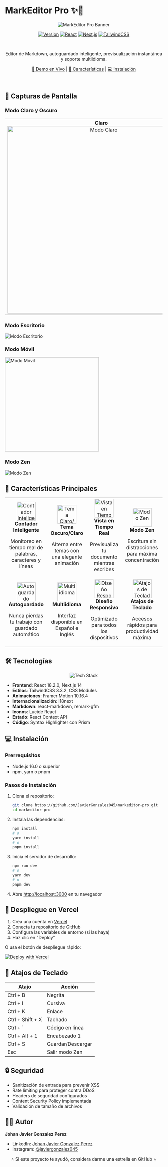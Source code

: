 # MarkEditor Pro ✨📝

<div align="center">

![MarkEditor Pro Banner](./public/banner.png)

[![Version](https://img.shields.io/badge/version-1.0.0-blue.svg?style=for-the-badge&logo=markdown)](https://github.com/JavierGonzalez045)
[![React](https://img.shields.io/badge/React-18.2.0-61dafb.svg?style=for-the-badge&logo=react)](https://reactjs.org/)
[![Next.js](https://img.shields.io/badge/Next.js-14.0.0-black.svg?style=for-the-badge&logo=next.js)](https://nextjs.org/)
[![TailwindCSS](https://img.shields.io/badge/TailwindCSS-3.3.2-38bdf8.svg?style=for-the-badge&logo=tailwind-css)](https://tailwindcss.com/)

<br />

Editor de Markdown, autoguardado inteligente, previsualización instantánea y soporte multiidioma.

[🌟 Demo en Vivo](https://markdown-editor-jgp.vercel.app/) | [🚀 Características](#-características-principales) | [💻 Instalación](#-instalación)

<br />

</div>

## 🌟 Capturas de Pantalla

### Modo Claro y Oscuro

<table>
  <tr>
    <td align="center">
      <b>Claro</b><br>
      <img src="./public/mode-light.png" width="600" alt="Modo Claro">
    </td>
    <td align="center">
      <b>Oscuro</b><br>
      <img src="./public/mode-dark.png" width="600" alt="Modo Oscuro">
    </td>
  </tr>
</table>

### Modo Escritorio

![Modo Escritorio](./public/desktop.png)

### Modo Móvil

<img src="./public/mobile.png" width="300" alt="Modo Móvil">

### Modo Zen

![Modo Zen](./public/zen.png)

## 🚀 Características Principales

<table>
  <tr>
    <td align="center">
      <img src="./public/icons/hash.png" width="60" alt="Contador Inteligente" />
      <br />
      <b>Contador Inteligente</b>
      <br />
      <p>Monitoreo en tiempo real de palabras, caracteres y líneas</p>
    </td>
    <td align="center">
      <img src="./public/icons/sun-moon.png" width="60" alt="Tema Claro/Oscuro" />
      <br />
      <b>Tema Oscuro/Claro</b>
      <br />
      <p>Alterna entre temas con una elegante animación</p>
    </td>
    <td align="center">
      <img src="./public/icons/eye.png" width="60" alt="Vista en Tiempo Real" />
      <br />
      <b>Vista en Tiempo Real</b>
      <br />
      <p>Previsualiza tu documento mientras escribes</p>
    </td>
    <td align="center">
      <img src="./public/icons/coffee.png" width="60" alt="Modo Zen" />
      <br />
      <b>Modo Zen</b>
      <br />
      <p>Escritura sin distracciones para máxima concentración</p>
    </td>
  </tr>
  <tr>
    <td align="center">
      <img src="./public/icons/save.png" width="60" alt="Autoguardado" />
      <br />
      <b>Autoguardado</b>
      <br />
      <p>Nunca pierdas tu trabajo con guardado automático</p>
    </td>
    <td align="center">
      <img src="./public/icons/globe.png" width="60" alt="Multiidioma" />
      <br />
      <b>Multiidioma</b>
      <br />
      <p>Interfaz disponible en Español e Inglés</p>
    </td>
    <td align="center">
      <img src="./public/icons/smartphone.png" width="60" alt="Diseño Responsivo" />
      <br />
      <b>Diseño Responsivo</b>
      <br />
      <p>Optimizado para todos los dispositivos</p>
    </td>
    <td align="center">
      <img src="./public/icons/keyboard.png" width="60" alt="Atajos de Teclado" />
      <br />
      <b>Atajos de Teclado</b>
      <br />
      <p>Accesos rápidos para productividad máxima</p>
    </td>
  </tr>
</table>

## 🛠 Tecnologías

<div align="center">

![Tech Stack](https://placehold.co/800x300/ffffff/1f2937?text=React+•+Next.js+•+TailwindCSS+•+Framer+Motion&font=roboto)

</div>

- **Frontend**: React 18.2.0, Next.js 14
- **Estilos**: TailwindCSS 3.3.2, CSS Modules
- **Animaciones**: Framer Motion 10.16.4
- **Internacionalización**: i18next
- **Markdown**: react-markdown, remark-gfm
- **Iconos**: Lucide React
- **Estado**: React Context API
- **Código**: Syntax Highlighter con Prism

## 💻 Instalación

### Prerrequisitos

- Node.js 16.0 o superior
- npm, yarn o pnpm

### Pasos de Instalación

1. Clona el repositorio:

   ```bash
   git clone https://github.com/JavierGonzalez045/markeditor-pro.git
   cd markeditor-pro
   ```

2. Instala las dependencias:

   ```bash
   npm install
   # o
   yarn install
   # o
   pnpm install
   ```

3. Inicia el servidor de desarrollo:

   ```bash
   npm run dev
   # o
   yarn dev
   # o
   pnpm dev
   ```

4. Abre [http://localhost:3000](http://localhost:3000) en tu navegador

## 🚀 Despliegue en Vercel

1. Crea una cuenta en [Vercel](https://vercel.com)
2. Conecta tu repositorio de GitHub
3. Configura las variables de entorno (si las haya)
4. Haz clic en "Deploy"

O usa el botón de despliegue rápido:

[![Deploy with Vercel](https://vercel.com/button)](https://vercel.com/new/clone?repository-url=https://github.com/JavierGonzalez045/markeditor-pro)

## 🎯 Atajos de Teclado

| Atajo            | Acción            |
| ---------------- | ----------------- |
| Ctrl + B         | Negrita           |
| Ctrl + I         | Cursiva           |
| Ctrl + K         | Enlace            |
| Ctrl + Shift + X | Tachado           |
| Ctrl + `         | Código en línea   |
| Ctrl + Alt + 1   | Encabezado 1      |
| Ctrl + S         | Guardar/Descargar |
| Esc              | Salir modo Zen    |

## 🔒 Seguridad

- Sanitización de entrada para prevenir XSS
- Rate limiting para proteger contra DDoS
- Headers de seguridad configurados
- Content Security Policy implementada
- Validación de tamaño de archivos

## 👨‍💻 Autor

**Johan Javier Gonzalez Perez**

- LinkedIn: [Johan Javier Gonzalez Perez](https://www.linkedin.com/in/johanjaviergonzalezperez/)
- Instagram: [@javiergonzalez045](https://www.instagram.com/javiergonzalez045/)

<div align="center">  
⭐ Si este proyecto te ayudó, considera darme una estrella en GitHub ⭐  
</div>
